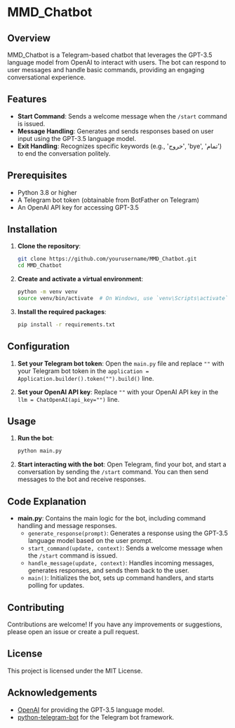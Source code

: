 # MMD_Chatbot

## Overview

MMD_Chatbot is a Telegram-based chatbot that leverages the GPT-3.5 language model from OpenAI to interact with users. The bot can respond to user messages and handle basic commands, providing an engaging conversational experience.

## Features

- **Start Command**: Sends a welcome message when the `/start` command is issued.
- **Message Handling**: Generates and sends responses based on user input using the GPT-3.5 language model.
- **Exit Handling**: Recognizes specific keywords (e.g., 'خروج', 'bye', 'تمام') to end the conversation politely.

## Prerequisites

- Python 3.8 or higher
- A Telegram bot token (obtainable from BotFather on Telegram)
- An OpenAI API key for accessing GPT-3.5

## Installation

1. **Clone the repository**:
    ```sh
    git clone https://github.com/yourusername/MMD_Chatbot.git
    cd MMD_Chatbot
    ```

2. **Create and activate a virtual environment**:
    ```sh
    python -m venv venv
    source venv/bin/activate  # On Windows, use `venv\Scripts\activate`
    ```

3. **Install the required packages**:
    ```sh
    pip install -r requirements.txt
    ```

## Configuration

1. **Set your Telegram bot token**:
    Open the `main.py` file and replace `""` with your Telegram bot token in the `application = Application.builder().token("").build()` line.

2. **Set your OpenAI API key**:
    Replace `""` with your OpenAI API key in the `llm = ChatOpenAI(api_key="")` line.

## Usage

1. **Run the bot**:
    ```sh
    python main.py
    ```

2. **Start interacting with the bot**:
    Open Telegram, find your bot, and start a conversation by sending the `/start` command. You can then send messages to the bot and receive responses.

## Code Explanation

- **main.py**: Contains the main logic for the bot, including command handling and message responses.
  - `generate_response(prompt)`: Generates a response using the GPT-3.5 language model based on the user prompt.
  - `start_command(update, context)`: Sends a welcome message when the `/start` command is issued.
  - `handle_message(update, context)`: Handles incoming messages, generates responses, and sends them back to the user.
  - `main()`: Initializes the bot, sets up command handlers, and starts polling for updates.

## Contributing

Contributions are welcome! If you have any improvements or suggestions, please open an issue or create a pull request.

## License

This project is licensed under the MIT License.

## Acknowledgements

- [OpenAI](https://openai.com/) for providing the GPT-3.5 language model.
- [python-telegram-bot](https://python-telegram-bot.org/) for the Telegram bot framework.

